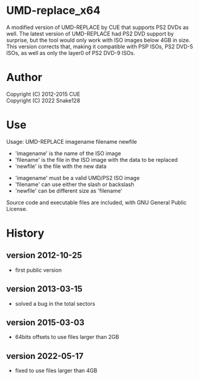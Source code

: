 # UMD-replace_x64
A modified version of UMD-REPLACE by CUE that supports PS2 DVDs as well. The latest version of UMD-REPLACE had PS2 DVD support by surprise, but the tool would only work with ISO images below 4GB in size. This version corrects that, making it compatible with PSP ISOs, PS2 DVD-5 ISOs, as well as only the layer0 of PS2 DVD-9 ISOs.

# Author
Copyright (C) 2012-2015 CUE  
Copyright (C) 2022 Snake128

# Use

Usage: UMD-REPLACE imagename filename newfile

- 'imagename' is the name of the ISO image
- 'filename' is the file in the ISO image with the data to be replaced
- 'newfile' is the file with the new data

* 'imagename' must be a valid UMD/PS2 ISO image
* 'filename' can use either the slash or backslash
* 'newfile' can be different size as 'filename'

Source code and executable files are included, with GNU General Public License.

# History
version 2012-10-25
------------------
  - first public version

version 2013-03-15
------------------
  - solved a bug in the total sectors

version 2015-03-03
------------------
  - 64bits offsets to use files larger than 2GB

version 2022-05-17
------------------
  - fixed to use files larger than 4GB
